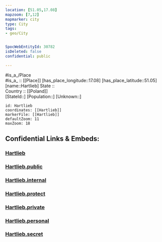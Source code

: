 ```yaml
---
location: [51.05,17.08] 
mapzoom: [7,12] 
mapmarker: city 
type: City
tags:
- geo/City


SpocWebEntityId: 30782
isDeleted: false
confidential: public

---
```

#is_a_/Place  
#is_a_ :: [[Place]] 
[has_place_longitude::17.08] 
[has_place_latitude::51.05] 
[name::Hartlieb] 
State ::  
Country :: [[Poland]]  
[StateId::] 
[Population::] 
[Unknown::] 


```leaflet
id: Hartlieb
coordinates: [[Hartlieb]] 
markerFile: [[Hartlieb]] 
defaultZoom: 11 
maxZoom: 18
```


## Confidential Links & Embeds: 

### [Hartlieb](/_Standards/Earth/Continent/Europe/Europe~East/Poland/Provinces~Poland/Lower_Silesian/City/Hartlieb.md) 

### [Hartlieb.public](/_public/Earth/Continent/Europe/Europe~East/Poland/Provinces~Poland/Lower_Silesian/City/Hartlieb.public.md) 

### [Hartlieb.internal](/_internal/Earth/Continent/Europe/Europe~East/Poland/Provinces~Poland/Lower_Silesian/City/Hartlieb.internal.md) 

### [Hartlieb.protect](/_protect/Earth/Continent/Europe/Europe~East/Poland/Provinces~Poland/Lower_Silesian/City/Hartlieb.protect.md) 

### [Hartlieb.private](/_private/Earth/Continent/Europe/Europe~East/Poland/Provinces~Poland/Lower_Silesian/City/Hartlieb.private.md) 

### [Hartlieb.personal](/_personal/Earth/Continent/Europe/Europe~East/Poland/Provinces~Poland/Lower_Silesian/City/Hartlieb.personal.md) 

### [Hartlieb.secret](/_secret/Earth/Continent/Europe/Europe~East/Poland/Provinces~Poland/Lower_Silesian/City/Hartlieb.secret.md)

